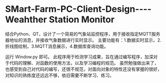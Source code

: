# SMart-Farm-PC-Client-Design----Weahther Station Monitor
结合Python、QT，设计了一个简易的气象站监控程序，用于接收指定MQTT服务器地址的消息，并接收气象数据进行实时显示。
主要功能有：1.数据实时显示，2.折线图绘制，3.MQTT消息展示，4.数据库查询功能。

运行 Window.py 即可。
此程序用于检测学习成果，旨在通过编写程序，加深对于代码的理解、对函数的使用方法，以及学习编程的规范。
虽然勉强做出来了，也感受到自己对代码的编写，还很不规范，对面向对象的特性还没有掌握的很好，对知识的熟练度还远远不够，依旧需要不断学习、练习。
